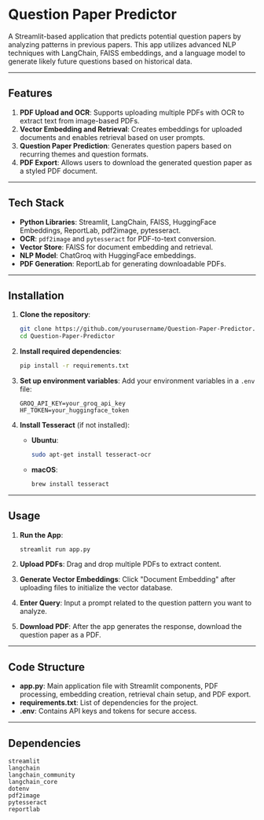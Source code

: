 # Question Paper Predictor

A Streamlit-based application that predicts potential question papers by analyzing patterns in previous papers. This app utilizes advanced NLP techniques with LangChain, FAISS embeddings, and a language model to generate likely future questions based on historical data.

---

## Features

1. **PDF Upload and OCR**: Supports uploading multiple PDFs with OCR to extract text from image-based PDFs.
2. **Vector Embedding and Retrieval**: Creates embeddings for uploaded documents and enables retrieval based on user prompts.
3. **Question Paper Prediction**: Generates question papers based on recurring themes and question formats.
4. **PDF Export**: Allows users to download the generated question paper as a styled PDF document.

---

## Tech Stack

- **Python Libraries**: Streamlit, LangChain, FAISS, HuggingFace Embeddings, ReportLab, pdf2image, pytesseract.
- **OCR**: `pdf2image` and `pytesseract` for PDF-to-text conversion.
- **Vector Store**: FAISS for document embedding and retrieval.
- **NLP Model**: ChatGroq with HuggingFace embeddings.
- **PDF Generation**: ReportLab for generating downloadable PDFs.

---

## Installation

1. **Clone the repository**:

    ```bash
    git clone https://github.com/yourusername/Question-Paper-Predictor.git
    cd Question-Paper-Predictor
    ```

2. **Install required dependencies**:

    ```bash
    pip install -r requirements.txt
    ```

3. **Set up environment variables**: Add your environment variables in a `.env` file:

    ```plaintext
    GROQ_API_KEY=your_groq_api_key
    HF_TOKEN=your_huggingface_token
    ```

4. **Install Tesseract** (if not installed):

    - **Ubuntu**:
      ```bash
      sudo apt-get install tesseract-ocr
      ```
    - **macOS**:
      ```bash
      brew install tesseract
      ```

---

## Usage

1. **Run the App**:
    ```bash
    streamlit run app.py
    ```

2. **Upload PDFs**: Drag and drop multiple PDFs to extract content.

3. **Generate Vector Embeddings**: Click "Document Embedding" after uploading files to initialize the vector database.

4. **Enter Query**: Input a prompt related to the question pattern you want to analyze.

5. **Download PDF**: After the app generates the response, download the question paper as a PDF.

---

## Code Structure

- **app.py**: Main application file with Streamlit components, PDF processing, embedding creation, retrieval chain setup, and PDF export.
- **requirements.txt**: List of dependencies for the project.
- **.env**: Contains API keys and tokens for secure access.

---

## Dependencies

```plaintext
streamlit
langchain
langchain_community
langchain_core
dotenv
pdf2image
pytesseract
reportlab
